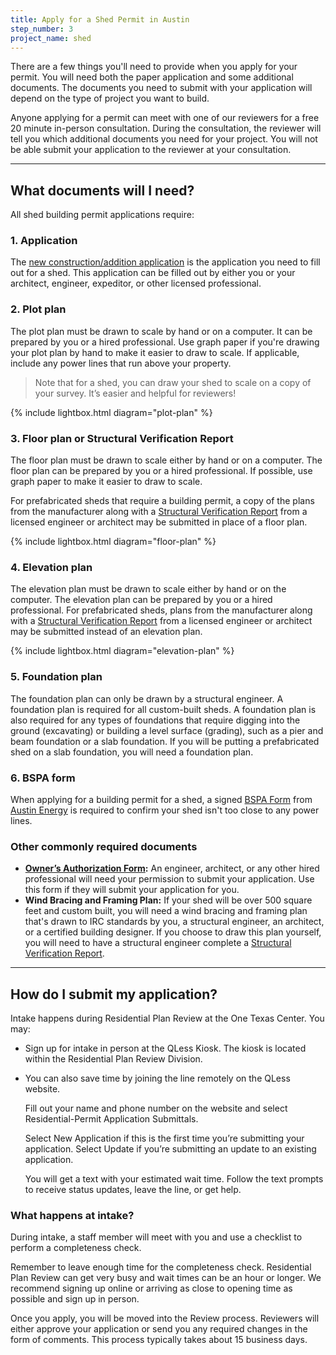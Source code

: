 ```yaml
---
title: Apply for a Shed Permit in Austin
step_number: 3
project_name: shed
---
```



There are a few things you'll need to provide when you apply for your permit. You will need both the paper application and some additional documents. The documents you need to submit with your application will depend on the type of project you want to build.

Anyone applying for a permit can meet with one of our reviewers for a free 20 minute in-person consultation. During the consultation, the reviewer will tell you which additional documents you need for your project. You will not be able submit your application to the reviewer at your consultation.

---

## What documents will I need?

All shed building permit applications require:

### 1. Application

The [new construction/addition application](https://www.austintexas.gov/sites/default/files/files/Planning/Applications_Forms/new_con_addtn_app_AWU.pdf) is the application you need to fill out for a shed. This application can be filled out by either you or your architect, engineer, expeditor, or other licensed professional.

### 2. Plot plan

The plot plan must be drawn to scale by hand or on a computer. It can be prepared by you or a hired professional. Use graph paper if you're drawing your plot plan by hand to make it easier to draw to scale. If applicable, include any power lines that run above your property.

> Note that for a shed, you can draw your shed to scale on a copy of your survey. It’s easier and helpful for reviewers!

{% include lightbox.html diagram="plot-plan" %}

### 3. Floor plan or Structural Verification Report

The floor plan must be drawn to scale either by hand or on a computer. The floor plan can be prepared by you or a hired professional. If possible, use graph paper to make it easier to draw to scale.

For prefabricated sheds that require a building permit, a copy of the plans from the manufacturer along with a [Structural Verification Report](https://www.austintexas.gov/sites/default/files/files/Planning/Applications_Forms/Structural_Verification_Report_citylogo.pdf) from a licensed engineer or architect may be submitted in place of a floor plan.

{% include lightbox.html diagram="floor-plan" %}

### 4. Elevation plan

The elevation plan must be drawn to scale either by hand or on the computer. The elevation plan can be prepared by you or a hired professional. For prefabricated sheds, plans from the manufacturer along with a [Structural Verification Report](https://www.austintexas.gov/sites/default/files/files/Planning/Applications_Forms/Structural_Verification_Report_citylogo.pdf) from a licensed engineer or architect may be submitted instead of an elevation plan.

{% include lightbox.html diagram="elevation-plan" %}

### 5. Foundation plan

The foundation plan can only be drawn by a structural engineer. A foundation plan is required for all custom-built sheds. A foundation plan is also required for any types of foundations that require digging into the ground (excavating) or building a level surface (grading), such as a pier and beam foundation or a slab foundation. If you will be putting a prefabricated shed on a slab foundation, you will need a foundation plan.

### 6. BSPA form

When applying for a building permit for a shed, a signed [BSPA Form](https://www.austintexas.gov/sites/default/files/files/Planning/Applications_Forms/bspa.pdf) from [Austin Energy](/contact/#austin-energy)&nbsp;is required to confirm your shed isn't too close to any power lines.

### Other commonly required documents

* [**Owner’s Authorization Form**](https://www.aiaaustin.org/sites/default/files/coaownersletter-1.pdf)**:**&nbsp;An engineer, architect, or any other hired professional will need your permission to submit your application. Use this form if they will submit your application for you.
* **Wind Bracing and Framing Plan:**&nbsp;If your shed will be over 500 square feet and custom built, you will need a wind bracing and framing plan that's drawn to IRC standards by you, a structural engineer, an architect, or a certified building designer. If you choose to draw this plan yourself, you will need to have a structural engineer complete a [Structural Verification Report](https://www.austintexas.gov/sites/default/files/files/Planning/Applications_Forms/Structural_Verification_Report_citylogo.pdf).

---

## How do I submit my application?

Intake happens during Residential Plan Review at the One Texas Center. You may:

* Sign up for intake in person at the QLess Kiosk. The kiosk is located within the Residential Plan Review Division.
* You can also save time by joining the line remotely on the QLess website.

  Fill out your name and phone number on the website and select Residential-Permit Application Submittals.

  Select New Application if this is the first time you’re submitting your application. Select Update if you’re submitting an update to an existing application.

  You will get a text with your estimated wait time. Follow the text prompts to receive status updates, leave the line, or get help.

### What happens at intake?

During intake, a staff member will meet with you and use a checklist to perform a completeness check.

Remember to leave enough time for the completeness check. Residential Plan Review can get very busy and wait times can be an hour or longer. We recommend signing up online or arriving as close to opening time as possible and sign up in person.

Once you apply, you will be moved into the Review process. Reviewers will either approve your application or send you any required changes in the form of comments. This process typically takes about 15 business days.